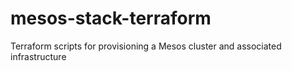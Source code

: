 # mesos-stack-terraform
Terraform scripts for provisioning a Mesos cluster and associated infrastructure
